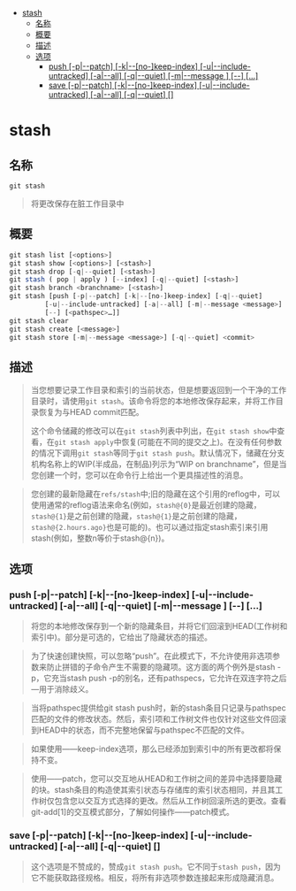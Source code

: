 - [stash](#stash)
  - [名称](#%e5%90%8d%e7%a7%b0)
  - [概要](#%e6%a6%82%e8%a6%81)
  - [描述](#%e6%8f%8f%e8%bf%b0)
  - [选项](#%e9%80%89%e9%a1%b9)
    - [push [-p|--patch] [-k|--[no-]keep-index] [-u|--include-untracked] [-a|--all] [-q|--quiet] [-m|--message <message>] [--] [<pathspec>…​]](#push--p--patch--k--no-keep-index--u--include-untracked--a--all--q--quiet--m--message-message----pathspec%e2%80%8b)
    - [save [-p|--patch] [-k|--[no-]keep-index] [-u|--include-untracked] [-a|--all] [-q|--quiet] [<message>]](#save--p--patch--k--no-keep-index--u--include-untracked--a--all--q--quiet-message)
# stash
## 名称
`git stash`  
> 将更改保存在脏工作目录中
## 概要
```js
git stash list [<options>]
git stash show [<options>] [<stash>]
git stash drop [-q|--quiet] [<stash>]
git stash ( pop | apply ) [--index] [-q|--quiet] [<stash>]
git stash branch <branchname> [<stash>]
git stash [push [-p|--patch] [-k|--[no-]keep-index] [-q|--quiet]
	     [-u|--include-untracked] [-a|--all] [-m|--message <message>]
	     [--] [<pathspec>…​]]
git stash clear
git stash create [<message>]
git stash store [-m|--message <message>] [-q|--quiet] <commit>
```
## 描述
> 当您想要记录工作目录和索引的当前状态，但是想要返回到一个干净的工作目录时，请使用`git stash`。该命令将您的本地修改保存起来，并将工作目录恢复为与HEAD commit匹配。
> 
> 这个命令储藏的修改可以在`git stash`列表中列出，在`git stash show`中查看，在`git stash apply`中恢复(可能在不同的提交之上)。在没有任何参数的情况下调用`git stash`等同于`git stash push`。默认情况下，储藏在分支机构名称上的WIP(半成品，在制品)列示为“WIP on branchname”，但是当您创建一个时，您可以在命令行上给出一个更具描述性的消息。  

> 您创建的最新隐藏在`refs/stash`中;旧的隐藏在这个引用的reflog中，可以使用通常的reflog语法来命名(例如，`stash@{0}`是最近创建的隐藏，`stash@{1}`是之前创建的隐藏，`stash@{1}`是之前创建的隐藏，`stash@{2.hours.ago}`也是可能的)。也可以通过指定stash索引来引用stash(例如，整数n等价于stash@{n})。

## 选项
### push [-p|--patch] [-k|--[no-]keep-index] [-u|--include-untracked] [-a|--all] [-q|--quiet] [-m|--message <message>] [--] [<pathspec>…​]
> 将您的本地修改保存到一个新的隐藏条目，并将它们回滚到HEAD(工作树和索引中)。<message>部分是可选的，它给出了隐藏状态的描述。

> 为了快速创建快照，可以忽略“push”。在此模式下，不允许使用非选项参数来防止拼错的子命令产生不需要的隐藏项。这方面的两个例外是stash -p，它充当stash push -p的别名，还有pathspecs，它允许在双连字符之后—用于消除歧义。

> 当将pathspec提供给git stash push时，新的stash条目只记录与pathspec匹配的文件的修改状态。然后，索引项和工作树文件也仅针对这些文件回滚到HEAD中的状态，而不完整地保留与pathspec不匹配的文件。

> 如果使用——keep-index选项，那么已经添加到索引中的所有更改都将保持不变。

> 使用——patch，您可以交互地从HEAD和工作树之间的差异中选择要隐藏的块。stash条目的构造使其索引状态与存储库的索引状态相同，并且其工作树仅包含您以交互方式选择的更改。然后从工作树回滚所选的更改。查看git-add[1]的交互模式部分，了解如何操作——patch模式。
### save [-p|--patch] [-k|--[no-]keep-index] [-u|--include-untracked] [-a|--all] [-q|--quiet] [<message>]
> 这个选项是不赞成的，赞成`git stash push`。它不同于`stash push`，因为它不能获取路径规格。相反，将所有非选项参数连接起来形成隐藏消息。

> 
